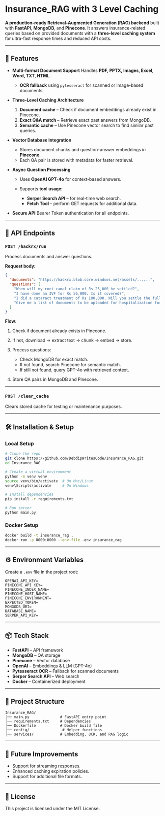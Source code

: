# Insurance\_RAG with 3 Level Caching

**A production-ready Retrieval-Augmented Generation (RAG) backend** built with **FastAPI**, **MongoDB**, and **Pinecone**.
It answers insurance-related queries based on provided documents with a **three-level caching system** for ultra-fast response times and reduced API costs.

---

## 🚀 Features

* **Multi-format Document Support**
  Handles **PDF, PPTX, Images, Excel, Word, TXT, HTML**.

  * **OCR fallback** using `pytesseract` for scanned or image-based documents.

* **Three-Level Caching Architecture**

  1. **Document cache** – Check if document embeddings already exist in Pinecone.
  2. **Exact Q\&A match** – Retrieve exact past answers from MongoDB.
  3. **Semantic cache** – Use Pinecone vector search to find similar past queries.

* **Vector Database Integration**

  * Stores document chunks and question-answer embeddings in **Pinecone**.
  * Each QA pair is stored with metadata for faster retrieval.

* **Async Question Processing**

  * Uses **OpenAI GPT-4o** for context-based answers.
  * Supports **tool usage**:

    * **Serper Search API** – for real-time web search.
    * **Fetch Tool** – perform GET requests for additional data.

* **Secure API**
  Bearer Token authentication for all endpoints.

---

## 📡 API Endpoints

### **`POST /hackrx/run`**

Process documents and answer questions.

**Request body:**

```json
{
  "documents": "https://hackrx.blob.core.windows.net/assets/......",
  "questions": [
    "When will my root canal claim of Rs 25,000 be settled?",
    "I have done an IVF for Rs 56,000. Is it covered?",
    "I did a cataract treatment of Rs 100,000. Will you settle the full Rs 100,000?",
    "Give me a list of documents to be uploaded for hospitalization for heart surgery."
  ]
}
```

**Flow:**

1. Check if document already exists in Pinecone.
2. If not, download → extract text → chunk → embed → store.
3. Process questions:

   * Check MongoDB for exact match.
   * If not found, search Pinecone for semantic match.
   * If still not found, query GPT-4o with retrieved context.
4. Store QA pairs in MongoDB and Pinecone.

---

### **`POST /clear_cache`**

Clears stored cache for testing or maintenance purposes.

---

## 🛠️ Installation & Setup

### **Local Setup**

```bash
# Clone the repo
git clone https://github.com/DebdipWritesCode/Insurance_RAG.git
cd Insurance_RAG

# Create a virtual environment
python -m venv venv
source venv/bin/activate  # On Mac/Linux
venv\Scripts\activate     # On Windows

# Install dependencies
pip install -r requirements.txt

# Run server
python main.py
```

### **Docker Setup**

```bash
docker build -t insurance_rag .
docker run -p 8000:8000 --env-file .env insurance_rag
```

---

## ⚙️ Environment Variables

Create a `.env` file in the project root:

```env
OPENAI_API_KEY=
PINECONE_API_KEY=
PINECONE_INDEX_NAME=
PINECONE_HOST_NAME=
PINECONE_ENVIRONMENT=
EXPECTED_TOKEN=
MONGODB_URI=
DATABASE_NAME=
SERPER_API_KEY=
```

---

## 📦 Tech Stack

* **FastAPI** – API framework
* **MongoDB** – QA storage
* **Pinecone** – Vector database
* **OpenAI** – Embeddings & LLM (GPT-4o)
* **Pytesseract OCR** – Fallback for scanned documents
* **Serper Search API** – Web search
* **Docker** – Containerized deployment

---

## 📂 Project Structure

```
Insurance_RAG/
│── main.py              # FastAPI entry point
│── requirements.txt     # Dependencies
│── Dockerfile           # Docker build file
│── config/               # Helper functions
│── services/            # Embedding, OCR, and RAG logic
```

---

## 🔮 Future Improvements

* Support for streaming responses.
* Enhanced caching expiration policies.
* Support for additional file formats.

---

## 📄 License

This project is licensed under the MIT License.
